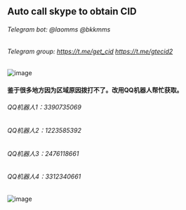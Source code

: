 ## Auto call skype to obtain CID    

###### Telegram bot: @laomms   @bkkmms    
###### Telegram group: https://t.me/get_cid  https://t.me/gtecid2    
![image](https://github.com/laomms/AutoCallCID/blob/laomms/tg.png)    


#### 鉴于很多地方因为区域原因拨打不了。改用QQ机器人帮忙获取。

###### QQ机器人1：3390735069  
###### QQ机器人2：1223585392  
###### QQ机器人3：2476118661  
###### QQ机器人4：3312340661  



![image](https://github.com/laomms/AutoCallCID/blob/laomms/pic.png)    




